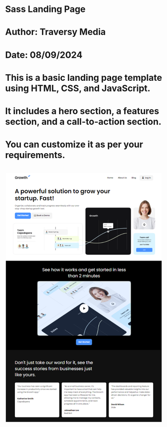 # Sass Landing Page
# Author: Traversy Media
# Date: 08/09/2024
#
# This is a basic landing page template using HTML, CSS, and JavaScript.
# It includes a hero section, a features section, and a call-to-action section.
# You can customize it as per your requirements.

<img src="./assets/img/screen.png" 
width="500" style="display:block; margin: 40px auto;">